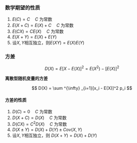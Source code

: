 ### 数学期望的性质  

1. $E(C) = C \quad C$ 为常数  
2. $E(X + C) = E(X) + C \quad C$ 为常数  
3. $E(CX) = CE(X) \quad C$ 为常数  
4. $E(X + Y) = E(X) + E(Y)$  
5. 设$X,Y$相互独立，则$E(XY) = E(X)E(Y)$  

### 方差  

$$ 
	D(X) = E[X - E(X)]^2 = E(X^2) - [E(X)]^2
$$

**离散型随机变量的方差**  

$$ 
	D(X) = \sum ^{\infty} _{i=1}[x_i - E(X)]^2 p_i
$$

#### 方差的性质  

1. $D(C) = 0 \quad C$ 为常数  
2. $D(X+C) = D(X) \quad C$ 为常数  
3. $D(CX) = C^2D(X) \quad C$ 为常数  
4. $D(X \pm Y) = D(X) + D(Y) \pm Cov(X, Y)$  
5. 设$X, Y$相互独立，则 $D(X+Y) = D(X) + D(Y)$  
